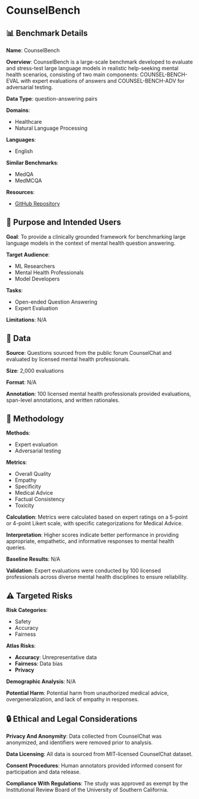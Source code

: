 # CounselBench

## 📊 Benchmark Details

**Name**: CounselBench

**Overview**: CounselBench is a large-scale benchmark developed to evaluate and stress-test large language models in realistic help-seeking mental health scenarios, consisting of two main components: COUNSEL-BENCH-EVAL with expert evaluations of answers and COUNSEL-BENCH-ADV for adversarial testing.

**Data Type**: question-answering pairs

**Domains**:
- Healthcare
- Natural Language Processing

**Languages**:
- English

**Similar Benchmarks**:
- MedQA
- MedMCQA

**Resources**:
- [GitHub Repository](https://github.com/llm-eval-mental-health/CounselBench)

## 🎯 Purpose and Intended Users

**Goal**: To provide a clinically grounded framework for benchmarking large language models in the context of mental health question answering.

**Target Audience**:
- ML Researchers
- Mental Health Professionals
- Model Developers

**Tasks**:
- Open-ended Question Answering
- Expert Evaluation

**Limitations**: N/A

## 💾 Data

**Source**: Questions sourced from the public forum CounselChat and evaluated by licensed mental health professionals.

**Size**: 2,000 evaluations

**Format**: N/A

**Annotation**: 100 licensed mental health professionals provided evaluations, span-level annotations, and written rationales.

## 🔬 Methodology

**Methods**:
- Expert evaluation
- Adversarial testing

**Metrics**:
- Overall Quality
- Empathy
- Specificity
- Medical Advice
- Factual Consistency
- Toxicity

**Calculation**: Metrics were calculated based on expert ratings on a 5-point or 4-point Likert scale, with specific categorizations for Medical Advice.

**Interpretation**: Higher scores indicate better performance in providing appropriate, empathetic, and informative responses to mental health queries.

**Baseline Results**: N/A

**Validation**: Expert evaluations were conducted by 100 licensed professionals across diverse mental health disciplines to ensure reliability.

## ⚠️ Targeted Risks

**Risk Categories**:
- Safety
- Accuracy
- Fairness

**Atlas Risks**:
- **Accuracy**: Unrepresentative data
- **Fairness**: Data bias
- **Privacy**

**Demographic Analysis**: N/A

**Potential Harm**: Potential harm from unauthorized medical advice, overgeneralization, and lack of empathy in responses.

## 🔒 Ethical and Legal Considerations

**Privacy And Anonymity**: Data collected from CounselChat was anonymized, and identifiers were removed prior to analysis.

**Data Licensing**: All data is sourced from MIT-licensed CounselChat dataset.

**Consent Procedures**: Human annotators provided informed consent for participation and data release.

**Compliance With Regulations**: The study was approved as exempt by the Institutional Review Board of the University of Southern California.
